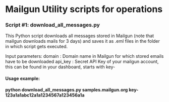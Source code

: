 # Mailgun Utility scripts for operations

### Script #1: download_all_messages.py

This Python script downloads all messages stored in Mailgun (note that mailgun downloads mails for 3 days) and saves it as .eml files in the folder in which script gets executed.

Input parameters:
domain :  Domain name in Mailgun for which stored emails have to be downloaded
api_key : Secret API Key of your mailgun account, this can be found in your dashboard, starts with key-

#### Usage example:
**python download_all_messages.py samples.mailgun.org key-123a1a1abc12a1a1234567a123456a1a**
